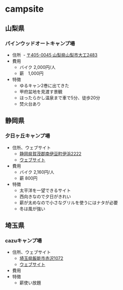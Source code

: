 # campsite

## 山梨県
### パインウッドオートキャンプ場

- 住所
  - [〒405-0045 山梨県山梨市大工2483](https://www.google.co.jp/maps/place/%E3%83%91%E3%82%A4%E3%83%B3%E3%82%A6%E3%83%83%E3%83%89%E3%82%AA%E3%83%BC%E3%83%88%E3%82%AD%E3%83%A3%E3%83%B3%E3%83%97%E5%A0%B4/@35.7112445,138.6572363,17z/data=!3m1!4b1!4m5!3m4!1s0x601bff1f7ad4710d:0xa815548b82546aa6!8m2!3d35.7112402!4d138.6594303?hl=ja)
- 費用
  - バイク 2,000円/人
  - 薪　1,000円
- 特徴
  - ゆるキャン2巻に出てきた
  - 甲府盆地を見渡す景観
  - ほったらかし温泉まで車で5分、徒歩20分
  - 焚火台あり

## 静岡県

### 夕日ヶ丘キャンプ場

- 住所、ウェブサイト
  - [静岡県賀茂郡南伊豆町伊浜2222](https://www.google.co.jp/maps/place/%E3%80%92415-0531+%E9%9D%99%E5%B2%A1%E7%9C%8C%E8%B3%80%E8%8C%82%E9%83%A1%E5%8D%97%E4%BC%8A%E8%B1%86%E7%94%BA%E4%BC%8A%E6%B5%9C%EF%BC%92%EF%BC%92%EF%BC%92%EF%BC%92/data=!4m2!3m1!1s0x6019f9290d99dec9:0x16d9382759959dc1?sa=X&ved=0ahUKEwj82cTr5czXAhWFvbwKHd2xAAoQ8gEIJjAA)
  - [ウェブサイト](http://byaku.at-ninja.jp/)
- 費用
  - バイク 2,160円/人
  - 薪 800円
- 特徴
  - 太平洋を一望できるサイト
  - 西向きなので夕日がきれい
  - 薪が太めなので小さなグリルを使うにはナタが必要
  - 冬は風が強い

## 埼玉県

### cazuキャンプ場

- 住所、ウェブサイト
  - [埼玉県飯能市赤沢1072](https://www.google.co.jp/maps/place/%E3%80%92357-0128+%E5%9F%BC%E7%8E%89%E7%9C%8C%E9%A3%AF%E8%83%BD%E5%B8%82%E8%B5%A4%E6%B2%A2%EF%BC%91%EF%BC%90%EF%BC%97%EF%BC%92/data=!4m2!3m1!1s0x601930287564f24d:0xad9efa111f16cc78?sa=X&ved=0ahUKEwjK1sb758zXAhXEf7wKHS7CCSoQ8gEIJjAA)
  - [ウェブサイト](http://www.cazu.jp/)
- 費用
- 特徴
  - 薪使い放題
